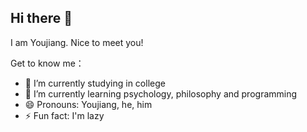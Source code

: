 ## Hi there 👋

I am Youjiang. Nice to meet you!

Get to know me：

- 🔭 I’m currently studying in college
- 🌱 I’m currently learning psychology, philosophy and programming
- 😄 Pronouns: Youjiang, he, him
- ⚡ Fun fact: I'm lazy
